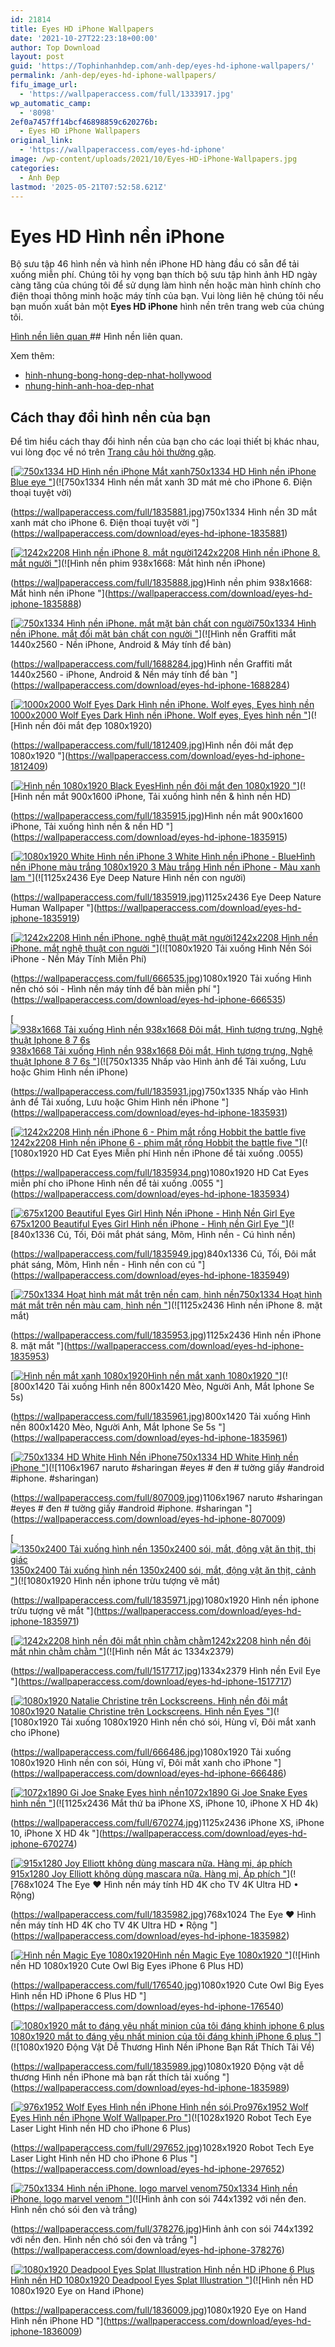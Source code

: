 ```yaml
---
id: 21814
title: Eyes HD iPhone Wallpapers
date: '2021-10-27T22:23:18+00:00'
author: Top Download
layout: post
guid: 'https://Tophinhanhdep.com/anh-dep/eyes-hd-iphone-wallpapers/'
permalink: /anh-dep/eyes-hd-iphone-wallpapers/
fifu_image_url:
  - 'https://wallpaperaccess.com/full/1333917.jpg'
wp_automatic_camp:
  - '8098'
2ef0a7457ff14bcf46898859c620276b:
  - Eyes HD iPhone Wallpapers
original_link:
  - 'https://wallpaperaccess.com/eyes-hd-iphone'
image: /wp-content/uploads/2021/10/Eyes-HD-iPhone-Wallpapers.jpg
categories:
  - Ảnh Đẹp
lastmod: '2025-05-21T07:52:58.621Z'
---
```

# Eyes HD Hình nền iPhone

Bộ sưu tập 46 hình nền và hình nền iPhone HD hàng đầu có sẵn để tải xuống miễn phí. Chúng tôi hy vọng bạn thích bộ sưu tập hình ảnh HD ngày càng tăng của chúng tôi để sử dụng làm hình nền hoặc màn hình chính cho điện thoại thông minh hoặc máy tính của bạn. Vui lòng liên hệ chúng tôi nếu bạn muốn xuất bản một **Eyes HD iPhone** hình nền trên trang web của chúng tôi.

[Hình nền liên quan ](#related) ## Hình nền liên quan.

   
 Xem thêm:

   
- [hinh-nhung-bong-hong-dep-nhat-hollywood](https://tophinhanhdep.com/gai-xinh/hinh-nhung-bong-hong-dep-nhat-hollywood/)
- [nhung-hinh-anh-hoa-dep-nhat](https://tophinhanhdep.com/hinh-hoa-dep/nhung-hinh-anh-hoa-dep-nhat/)

## Cách thay đổi hình nền của bạn

Để tìm hiểu cách thay đổi hình nền của bạn cho các loại thiết bị khác nhau, vui lòng đọc về nó trên [Trang câu hỏi thường gặp](https://tophinhanhdep.com/faq/).

  
[[![750x1334 HD Hình nền iPhone Mắt xanh](https://wallpaperaccess.com/full/1333917.jpg)750x1334 HD Hình nền iPhone Blue eye "](https://wallpaperaccess.com/download/eyes-hd-iphone-1333917)](![750x1334 Hình nền mắt xanh 3D mát mẻ cho iPhone 6. Điện thoại tuyệt vời)

(https://wallpaperaccess.com/full/1835881.jpg)750x1334 Hình nền 3D mắt xanh mát cho iPhone 6. Điện thoại tuyệt vời "](https://wallpaperaccess.com/download/eyes-hd-iphone-1835881)

[[![1242x2208 Hình nền iPhone 8.  mắt người](https://wallpaperaccess.com/full/1835885.jpg)1242x2208 Hình nền iPhone 8. mắt người "](https://wallpaperaccess.com/download/eyes-hd-iphone-1835885)](![Hình nền phim 938x1668: Mắt hình nền iPhone)

(https://wallpaperaccess.com/full/1835888.jpg)Hình nền phim 938x1668: Mắt hình nền iPhone "](https://wallpaperaccess.com/download/eyes-hd-iphone-1835888)

[[![750x1334 Hình nền iPhone.  mắt mặt bản chất con người](https://wallpaperaccess.com/full/1835899.jpg)750x1334 Hình nền iPhone. mắt đối mặt bản chất con người "](https://wallpaperaccess.com/download/eyes-hd-iphone-1835899)](![Hình nền Graffiti mắt 1440x2560 - Nền iPhone, Android & Máy tính để bàn)

(https://wallpaperaccess.com/full/1688284.jpg)Hình nền Graffiti mắt 1440x2560 - iPhone, Android &amp; Nền máy tính để bàn "](https://wallpaperaccess.com/download/eyes-hd-iphone-1688284)

[[![1000x2000 Wolf Eyes Dark Hình nền iPhone.  Wolf eyes, Eyes hình nền](https://wallpaperaccess.com/full/1835903.jpg)1000x2000 Wolf Eyes Dark Hình nền iPhone. Wolf eyes, Eyes hình nền "](https://wallpaperaccess.com/download/eyes-hd-iphone-1835903)](![Hình nền đôi mắt đẹp 1080x1920)

(https://wallpaperaccess.com/full/1812409.jpg)Hình nền đôi mắt đẹp 1080x1920 "](https://wallpaperaccess.com/download/eyes-hd-iphone-1812409)

[[![Hình nền 1080x1920 Black Eyes](https://wallpaperaccess.com/full/1812375.jpg)Hình nền đôi mắt đen 1080x1920 "](https://wallpaperaccess.com/download/eyes-hd-iphone-1812375)](![Hình nền mắt 900x1600 iPhone, Tải xuống hình nền & hình nền HD)

(https://wallpaperaccess.com/full/1835915.jpg)Hình nền mắt 900x1600 iPhone, Tải xuống hình nền &amp; nền HD "](https://wallpaperaccess.com/download/eyes-hd-iphone-1835915)

[[![1080x1920 White Hình nền iPhone 3 White Hình nền iPhone - Blue](https://wallpaperaccess.com/full/1835917.jpg)Hình nền iPhone màu trắng 1080x1920 3 Màu trắng Hình nền iPhone - Màu xanh lam "](https://wallpaperaccess.com/download/eyes-hd-iphone-1835917)](![1125x2436 Eye Deep Nature Hình nền con người)

(https://wallpaperaccess.com/full/1835919.jpg)1125x2436 Eye Deep Nature Human Wallpaper "](https://wallpaperaccess.com/download/eyes-hd-iphone-1835919)

[[![1242x2208 Hình nền iPhone.  nghệ thuật mặt người](https://wallpaperaccess.com/full/1835920.jpg)1242x2208 Hình nền iPhone. mắt nghệ thuật con người "](https://wallpaperaccess.com/download/eyes-hd-iphone-1835920)](![1080x1920 Tải xuống Hình Nền Sói iPhone - Nền Máy Tính Miễn Phí)

(https://wallpaperaccess.com/full/666535.jpg)1080x1920 Tải xuống Hình nền chó sói - Hình nền máy tính để bàn miễn phí "](https://wallpaperaccess.com/download/eyes-hd-iphone-666535)

[[![938x1668 Tải xuống Hình nền 938x1668 Đôi mắt, Hình tượng trưng, ​​Nghệ thuật Iphone 8 7 6s](https://wallpaperaccess.com/full/1835921.jpg)938x1668 Tải xuống Hình nền 938x1668 Đôi mắt, Hình tượng trưng, ​​Nghệ thuật Iphone 8 7 6s "](https://wallpaperaccess.com/download/eyes-hd-iphone-1835921)](![750x1335 Nhấp vào Hình ảnh để Tải xuống, Lưu hoặc Ghim Hình nền iPhone)

(https://wallpaperaccess.com/full/1835931.jpg)750x1335 Nhấp vào Hình ảnh để Tải xuống, Lưu hoặc Ghim Hình nền iPhone "](https://wallpaperaccess.com/download/eyes-hd-iphone-1835931)

[[![1242x2208 Hình nền iPhone 6 - Phim mắt rồng Hobbit the battle five](https://wallpaperaccess.com/full/660159.jpg)1242x2208 Hình nền iPhone 6 - phim mắt rồng Hobbit the battle five "](https://wallpaperaccess.com/download/eyes-hd-iphone-660159)](![1080x1920 HD Cat Eyes Miễn phí Hình nền iPhone để tải xuống .0055)

(https://wallpaperaccess.com/full/1835934.png)1080x1920 HD Cat Eyes miễn phí cho iPhone Hình nền để tải xuống .0055 "](https://wallpaperaccess.com/download/eyes-hd-iphone-1835934)

[[![675x1200 Beautiful Eyes Girl Hình Nền iPhone - Hình Nền Girl Eye](https://wallpaperaccess.com/full/1835948.jpg)675x1200 Beautiful Eyes Girl Hình nền iPhone - Hình nền Girl Eye "](https://wallpaperaccess.com/download/eyes-hd-iphone-1835948)](![840x1336 Cú, Tối, Đôi mắt phát sáng, Mõm, Hình nền - Cú hình nền)

(https://wallpaperaccess.com/full/1835949.jpg)840x1336 Cú, Tối, Đôi mắt phát sáng, Mõm, Hình nền - Hình nền con cú "](https://wallpaperaccess.com/download/eyes-hd-iphone-1835949)

[[![750x1334 Hoạt hình mát mắt trên nền cam, hình nền](https://wallpaperaccess.com/full/1810344.jpg)750x1334 Hoạt hình mát mắt trên nền màu cam, hình nền "](https://wallpaperaccess.com/download/eyes-hd-iphone-1810344)](![1125x2436 Hình nền iPhone 8.  mặt mắt)

(https://wallpaperaccess.com/full/1835953.jpg)1125x2436 Hình nền iPhone 8. mặt mắt "](https://wallpaperaccess.com/download/eyes-hd-iphone-1835953)

[[![Hình nền mắt xanh 1080x1920](https://wallpaperaccess.com/full/1835956.jpg)Hình nền mắt xanh 1080x1920 "](https://wallpaperaccess.com/download/eyes-hd-iphone-1835956)](![800x1420 Tải xuống Hình nền 800x1420 Mèo, Người Anh, Mắt Iphone Se 5s)

(https://wallpaperaccess.com/full/1835961.jpg)800x1420 Tải xuống Hình nền 800x1420 Mèo, Người Anh, Mắt Iphone Se 5s "](https://wallpaperaccess.com/download/eyes-hd-iphone-1835961)

[[![750x1334 HD White Hình Nền iPhone](https://wallpaperaccess.com/full/1227857.jpg)750x1334 HD White Hình nền iPhone "](https://wallpaperaccess.com/download/eyes-hd-iphone-1227857)](![1106x1967 naruto #sharingan #eyes # đen # tường giấy #android #iphone.  #sharingan)

(https://wallpaperaccess.com/full/807009.jpg)1106x1967 naruto #sharingan #eyes # đen # tường giấy #android #iphone. #sharingan "](https://wallpaperaccess.com/download/eyes-hd-iphone-807009)

[[![1350x2400 Tải xuống hình nền 1350x2400 sói, mắt, động vật ăn thịt, thị giác](https://wallpaperaccess.com/full/1835970.jpg)1350x2400 Tải xuống hình nền 1350x2400 sói, mắt, động vật ăn thịt, cảnh "](https://wallpaperaccess.com/download/eyes-hd-iphone-1835970)](![1080x1920 Hình nền iphone trừu tượng vẽ mắt)

(https://wallpaperaccess.com/full/1835971.jpg)1080x1920 Hình nền iphone trừu tượng vẽ mắt "](https://wallpaperaccess.com/download/eyes-hd-iphone-1835971)

[[![1242x2208 hình nền đôi mắt nhìn chằm chằm](https://wallpaperaccess.com/full/1835974.jpg)1242x2208 hình nền đôi mắt nhìn chằm chằm "](https://wallpaperaccess.com/download/eyes-hd-iphone-1835974)](![Hình nền Mắt ác 1334x2379)

(https://wallpaperaccess.com/full/1517717.jpg)1334x2379 Hình nền Evil Eye "](https://wallpaperaccess.com/download/eyes-hd-iphone-1517717)

[[![1080x1920 Natalie Christine trên Lockscreens.  Hình nền đôi mắt](https://wallpaperaccess.com/full/1835978.jpg)1080x1920 Natalie Christine trên Lockscreens. Hình nền Eyes "](https://wallpaperaccess.com/download/eyes-hd-iphone-1835978)](![1080x1920 Tải xuống 1080x1920 Hình nền chó sói, Hùng vĩ, Đôi mắt xanh cho iPhone)

(https://wallpaperaccess.com/full/666486.jpg)1080x1920 Tải xuống 1080x1920 Hình nền con sói, Hùng vĩ, Đôi mắt xanh cho iPhone "](https://wallpaperaccess.com/download/eyes-hd-iphone-666486)

[[![1072x1890 Gi Joe Snake Eyes hình nền](https://wallpaperaccess.com/full/657783.jpg)1072x1890 Gi Joe Snake Eyes hình nền "](https://wallpaperaccess.com/download/eyes-hd-iphone-657783)](![1125x2436 Mắt thứ ba iPhone XS, iPhone 10, iPhone X HD 4k)

(https://wallpaperaccess.com/full/670274.jpg)1125x2436 iPhone XS, iPhone 10, iPhone X HD 4k "](https://wallpaperaccess.com/download/eyes-hd-iphone-670274)

[[![915x1280 Joy Elliott không dùng mascara nữa.  Hàng mi, áp phích](https://wallpaperaccess.com/full/1447946.jpg)915x1280 Joy Elliott không dùng mascara nữa. Hàng mi, Áp phích "](https://wallpaperaccess.com/download/eyes-hd-iphone-1447946)](![768x1024 The Eye ❤ Hình nền máy tính HD 4K cho TV 4K Ultra HD • Rộng)

(https://wallpaperaccess.com/full/1835982.jpg)768x1024 The Eye ❤ Hình nền máy tính HD 4K cho TV 4K Ultra HD • Rộng "](https://wallpaperaccess.com/download/eyes-hd-iphone-1835982)

[[![Hình nền Magic Eye 1080x1920](https://wallpaperaccess.com/full/1835984.jpg)Hình nền Magic Eye 1080x1920 "](https://wallpaperaccess.com/download/eyes-hd-iphone-1835984)](![Hình nền HD 1080x1920 Cute Owl Big Eyes iPhone 6 Plus HD)

(https://wallpaperaccess.com/full/176540.jpg)1080x1920 Cute Owl Big Eyes Hình nền HD iPhone 6 Plus HD "](https://wallpaperaccess.com/download/eyes-hd-iphone-176540)

[[![1080x1920 mắt to đáng yêu nhất minion của tôi đáng khinh iphone 6 plus](https://wallpaperaccess.com/full/394958.jpg)1080x1920 mắt to đáng yêu nhất minion của tôi đáng khinh iPhone 6 plus "](https://wallpaperaccess.com/download/eyes-hd-iphone-394958)](![1080x1920 Động Vật Dễ Thương Hình Nền iPhone Bạn Rất Thích Tải Về)

(https://wallpaperaccess.com/full/1835989.jpg)1080x1920 Động vật dễ thương Hình nền iPhone mà bạn rất thích tải xuống "](https://wallpaperaccess.com/download/eyes-hd-iphone-1835989)

[[![976x1952 Wolf Eyes Hình nền iPhone Hình nền sói.Pro](https://wallpaperaccess.com/full/1835994.jpg)976x1952 Wolf Eyes Hình nền iPhone Wolf Wallpaper.Pro "](https://wallpaperaccess.com/download/eyes-hd-iphone-1835994)](![1028x1920 Robot Tech Eye Laser Light Hình nền HD cho iPhone 6 Plus)

(https://wallpaperaccess.com/full/297652.jpg)1028x1920 Robot Tech Eye Laser Light Hình nền HD cho iPhone 6 Plus "](https://wallpaperaccess.com/download/eyes-hd-iphone-297652)

[[![750x1334 Hình nền iPhone.  logo marvel venom](https://wallpaperaccess.com/full/1836005.jpg)750x1334 Hình nền iPhone. logo marvel venom "](https://wallpaperaccess.com/download/eyes-hd-iphone-1836005)](![Hình ảnh con sói 744x1392 với nền đen.  Hình nền chó sói đen và trắng)

(https://wallpaperaccess.com/full/378276.jpg)Hình ảnh con sói 744x1392 với nền đen. Hình nền chó sói đen và trắng "](https://wallpaperaccess.com/download/eyes-hd-iphone-378276)

[[![1080x1920 Deadpool Eyes Splat Illustration Hình nền HD iPhone 6 Plus](https://wallpaperaccess.com/full/1709887.jpg)Hình nền HD 1080x1920 Deadpool Eyes Splat Illustration "](https://wallpaperaccess.com/download/eyes-hd-iphone-1709887)](![Hình nền HD 1080x1920 Eye on Hand iPhone)

(https://wallpaperaccess.com/full/1836009.jpg)1080x1920 Eye on Hand Hình nền iPhone HD "](https://wallpaperaccess.com/download/eyes-hd-iphone-1836009)
